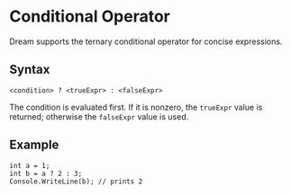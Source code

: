 # Conditional Operator

Dream supports the ternary conditional operator for concise expressions.

## Syntax

```dream
<condition> ? <trueExpr> : <falseExpr>
```

The condition is evaluated first. If it is nonzero, the `trueExpr` value is returned; otherwise the `falseExpr` value is used.

## Example

```dream
int a = 1;
int b = a ? 2 : 3;
Console.WriteLine(b); // prints 2
```
